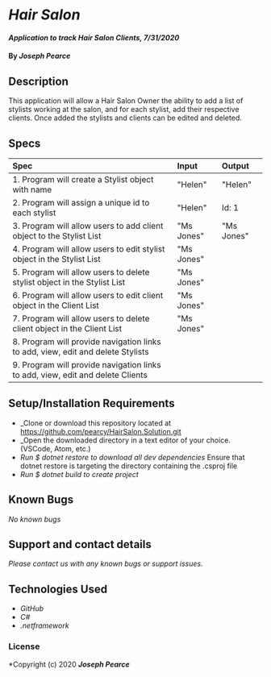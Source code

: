 # _Hair Salon_

#### _Application to track Hair Salon Clients, 7/31/2020_

#### By _**Joseph Pearce**_

## Description

This application will allow a Hair Salon Owner the ability to add a list of stylists working at the salon, and for each stylist, add their respective clients. Once added the stylists and clients can be edited and deleted.  

## Specs

| Spec                                                                              | Input                                                          | Output                                      |
| :-------------------------------------------------------------------------------- | :------------------------------------------------------------- | :------------------------------------------ |
| 1. Program will create a Stylist object with name | "Helen" | "Helen"  |
| 2. Program will assign a unique id to each stylist | "Helen" | Id: 1  |
| 3. Program will allow users to add client object to the Stylist List | "Ms Jones" | "Ms Jones" |
| 4. Program will allow users to edit stylist object in the Stylist List | "Ms Jones" |          |
| 5. Program will allow users to delete stylist object in the Stylist List | "Ms Jones" |  |
| 6. Program will allow users to edit client object in the Client List | "Ms Jones" |          |
| 7. Program will allow users to delete client object in the Client List | "Ms Jones" |  |
| 8. Program will provide navigation links to add, view, edit and delete Stylists |  |  |
| 9. Program will provide navigation links to add, view, edit and delete Clients |  |  |



## Setup/Installation Requirements

- _Clone or download this repository located at https://github.com/pearcy/HairSalon.Solution.git
- _Open the downloaded directory in a text editor of your choice. (VSCode, Atom, etc.)
- _Run \$ dotnet restore to download all dev dependencies_ Ensure that dotnet restore is targeting the directory containing the .csproj file
- _Run \$ dotnet build to create project_


## Known Bugs

_No known bugs_

## Support and contact details

_Please contact us with any known bugs or support issues._

## Technologies Used

- _GitHub_
- _C#_
- _.netframework_

### License

*Copyright (c) 2020 **_Joseph Pearce_**